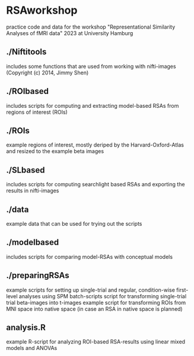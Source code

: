 # RSAworkshop
 practice code and data for the workshop "Representational Similarity Analyses of fMRI data" 2023 at University Hamburg

 ## ./Niftitools 
 includes some functions that are used from working with nifti-images (Copyright (c) 2014, Jimmy Shen)

 ## ./ROIbased
 includes scripts for computing and extracting model-based RSAs from regions of interest (ROIs)

 ## ./ROIs
 example regions of interest, mostly deriped by the Harvard-Oxford-Atlas and resized to the example beta images

 ## ./SLbased
 includes scripts for computing searchlight based RSAs and exporting the results in nifti-images

 ## ./data
 example data that can be used for trying out the scripts

 ## ./modelbased
 includes scripts for comparing model-RSAs with conceptual models

 ## ./preparingRSAs
 example scripts for setting up single-trial and regular, condition-wise first-level analyses using SPM batch-scripts
 script for transforming single-trial trial beta-images into t-images 
 example script for transforming ROIs from MNI space into native space (in case an RSA in native space is planned)

 ## analysis.R
 example R-script for analyzing ROI-based RSA-results using linear mixed models and ANOVAs
